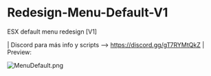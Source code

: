 # Redesign-Menu-Default-V1
ESX default menu redesign [V1]

| Discord para más info y scripts --> https://discord.gg/gT7RYMtQkZ
| Preview:

![MenuDefault.png](https://i.postimg.cc/SQDHB4Hk/esx-menu-default-V1.png)

